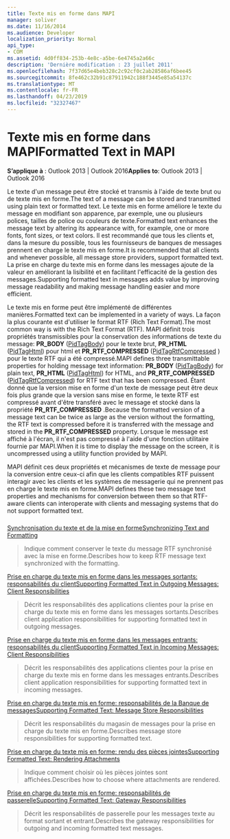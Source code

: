```yaml
---
title: Texte mis en forme dans MAPI
manager: soliver
ms.date: 11/16/2014
ms.audience: Developer
localization_priority: Normal
api_type:
- COM
ms.assetid: 4d0ff834-253b-4e8c-a5be-6e4745a2a66c
description: 'Dernière modification : 23 juillet 2011'
ms.openlocfilehash: 7f37d65e4beb328c2c92cf0c2ab28586af6bee45
ms.sourcegitcommit: 8fe462c32b91c87911942c188f3445e85a54137c
ms.translationtype: MT
ms.contentlocale: fr-FR
ms.lasthandoff: 04/23/2019
ms.locfileid: "32327467"
---
```

# <a name="formatted-text-in-mapi"></a><span data-ttu-id="60224-103">Texte mis en forme dans MAPI</span><span class="sxs-lookup"><span data-stu-id="60224-103">Formatted Text in MAPI</span></span>

  
  
<span data-ttu-id="60224-104">**S’applique à** : Outlook 2013 | Outlook 2016</span><span class="sxs-lookup"><span data-stu-id="60224-104">**Applies to**: Outlook 2013 | Outlook 2016</span></span> 
  
<span data-ttu-id="60224-105">Le texte d'un message peut être stocké et transmis à l'aide de texte brut ou de texte mis en forme.</span><span class="sxs-lookup"><span data-stu-id="60224-105">The text of a message can be stored and transmitted using plain text or formatted text.</span></span> <span data-ttu-id="60224-106">Le texte mis en forme améliore le texte du message en modifiant son apparence, par exemple, une ou plusieurs polices, tailles de police ou couleurs de texte.</span><span class="sxs-lookup"><span data-stu-id="60224-106">Formatted text enhances the message text by altering its appearance with, for example, one or more fonts, font sizes, or text colors.</span></span> <span data-ttu-id="60224-107">Il est recommandé que tous les clients et, dans la mesure du possible, tous les fournisseurs de banques de messages prennent en charge le texte mis en forme.</span><span class="sxs-lookup"><span data-stu-id="60224-107">It is recommended that all clients and whenever possible, all message store providers, support formatted text.</span></span> <span data-ttu-id="60224-108">La prise en charge du texte mis en forme dans les messages ajoute de la valeur en améliorant la lisibilité et en facilitant l'efficacité de la gestion des messages.</span><span class="sxs-lookup"><span data-stu-id="60224-108">Supporting formatted text in messages adds value by improving message readability and making message handling easier and more efficient.</span></span>
  
<span data-ttu-id="60224-109">Le texte mis en forme peut être implémenté de différentes manières.</span><span class="sxs-lookup"><span data-stu-id="60224-109">Formatted text can be implemented in a variety of ways.</span></span> <span data-ttu-id="60224-110">La façon la plus courante est d'utiliser le format RTF (Rich Text Format).</span><span class="sxs-lookup"><span data-stu-id="60224-110">The most common way is with the Rich Text Format (RTF).</span></span> <span data-ttu-id="60224-111">MAPI définit trois propriétés transmissibles pour la conservation des informations de texte du message: **PR_BODY** ([PidTagBody](pidtagbody-canonical-property.md)) pour le texte brut, **PR_HTML** ([PidTagHtml](pidtaghtml-canonical-property.md)) pour html et **PR_RTF_COMPRESSED** ([PidTagRtfCompressed](pidtagrtfcompressed-canonical-property.md) ) pour le texte RTF qui a été compressé.</span><span class="sxs-lookup"><span data-stu-id="60224-111">MAPI defines three transmittable properties for holding message text information: **PR_BODY** ([PidTagBody](pidtagbody-canonical-property.md)) for plain text, **PR_HTML** ([PidTagHtml](pidtaghtml-canonical-property.md)) for HTML, and **PR_RTF_COMPRESSED** ([PidTagRtfCompressed](pidtagrtfcompressed-canonical-property.md)) for RTF text that has been compressed.</span></span> <span data-ttu-id="60224-112">Étant donné que la version mise en forme d'un texte de message peut être deux fois plus grande que la version sans mise en forme, le texte RTF est compressé avant d'être transféré avec le message et stocké dans la propriété **PR_RTF_COMPRESSED** .</span><span class="sxs-lookup"><span data-stu-id="60224-112">Because the formatted version of a message text can be twice as large as the version without the formatting, the RTF text is compressed before it is transferred with the message and stored in the **PR_RTF_COMPRESSED** property.</span></span> <span data-ttu-id="60224-113">Lorsque le message est affiché à l'écran, il n'est pas compressé à l'aide d'une fonction utilitaire fournie par MAPI.</span><span class="sxs-lookup"><span data-stu-id="60224-113">When it is time to display the message on the screen, it is uncompressed using a utility function provided by MAPI.</span></span> 
  
<span data-ttu-id="60224-114">MAPI définit ces deux propriétés et mécanismes de texte de message pour la conversion entre ceux-ci afin que les clients compatibles RTF puissent interagir avec les clients et les systèmes de messagerie qui ne prennent pas en charge le texte mis en forme.</span><span class="sxs-lookup"><span data-stu-id="60224-114">MAPI defines these two message text properties and mechanisms for conversion between them so that RTF-aware clients can interoperate with clients and messaging systems that do not support formatted text.</span></span>
  
### 

[<span data-ttu-id="60224-115">Synchronisation du texte et de la mise en forme</span><span class="sxs-lookup"><span data-stu-id="60224-115">Synchronizing Text and Formatting</span></span>](synchronizing-text-and-formatting.md)
  
> <span data-ttu-id="60224-116">Indique comment conserver le texte du message RTF synchronisé avec la mise en forme.</span><span class="sxs-lookup"><span data-stu-id="60224-116">Describes how to keep RTF message text synchronized with the formatting.</span></span>
    
[<span data-ttu-id="60224-117">Prise en charge du texte mis en forme dans les messages sortants: responsabilités du client</span><span class="sxs-lookup"><span data-stu-id="60224-117">Supporting Formatted Text in Outgoing Messages: Client Responsibilities</span></span>](supporting-formatted-text-in-outgoing-messages-client-responsibilities.md)
  
> <span data-ttu-id="60224-118">Décrit les responsabilités des applications clientes pour la prise en charge du texte mis en forme dans les messages sortants.</span><span class="sxs-lookup"><span data-stu-id="60224-118">Describes client application responsibilities for supporting formatted text in outgoing messages.</span></span>
    
[<span data-ttu-id="60224-119">Prise en charge du texte mis en forme dans les messages entrants: responsabilités du client</span><span class="sxs-lookup"><span data-stu-id="60224-119">Supporting Formatted Text in Incoming Messages: Client Responsibilities</span></span>](supporting-formatted-text-in-incoming-messages-client-responsibilities.md)
  
> <span data-ttu-id="60224-120">Décrit les responsabilités des applications clientes pour la prise en charge du texte mis en forme dans les messages entrants.</span><span class="sxs-lookup"><span data-stu-id="60224-120">Describes client application responsibilities for supporting formatted text in incoming messages.</span></span>
    
[<span data-ttu-id="60224-121">Prise en charge du texte mis en forme: responsabilités de la Banque de messages</span><span class="sxs-lookup"><span data-stu-id="60224-121">Supporting Formatted Text: Message Store Responsibilities</span></span>](supporting-formatted-text-message-store-responsibilities.md)
  
> <span data-ttu-id="60224-122">Décrit les responsabilités du magasin de messages pour la prise en charge du texte mis en forme.</span><span class="sxs-lookup"><span data-stu-id="60224-122">Describes message store responsibilities for supporting formatted text.</span></span>
    
[<span data-ttu-id="60224-123">Prise en charge du texte mis en forme: rendu des pièces jointes</span><span class="sxs-lookup"><span data-stu-id="60224-123">Supporting Formatted Text: Rendering Attachments</span></span>](supporting-formatted-text-rendering-attachments.md)
  
> <span data-ttu-id="60224-124">Indique comment choisir où les pièces jointes sont affichées.</span><span class="sxs-lookup"><span data-stu-id="60224-124">Describes how to choose where attachments are rendered.</span></span>
    
[<span data-ttu-id="60224-125">Prise en charge du texte mis en forme: responsabilités de passerelle</span><span class="sxs-lookup"><span data-stu-id="60224-125">Supporting Formatted Text: Gateway Responsibilities</span></span>](supporting-formatted-text-gateway-responsibilities.md)
  
> <span data-ttu-id="60224-126">Décrit les responsabilités de passerelle pour les messages texte au format sortant et entrant.</span><span class="sxs-lookup"><span data-stu-id="60224-126">Describes the gateway responsibilities for outgoing and incoming formatted text messages.</span></span>
    

